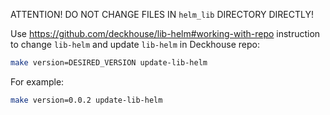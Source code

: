 ATTENTION! DO NOT CHANGE FILES IN `helm_lib` DIRECTORY DIRECTLY!

Use https://github.com/deckhouse/lib-helm#working-with-repo instruction to change `lib-helm`
and update `lib-helm` in Deckhouse repo:

```bash
make version=DESIRED_VERSION update-lib-helm
```

For example:
```bash
make version=0.0.2 update-lib-helm
```

